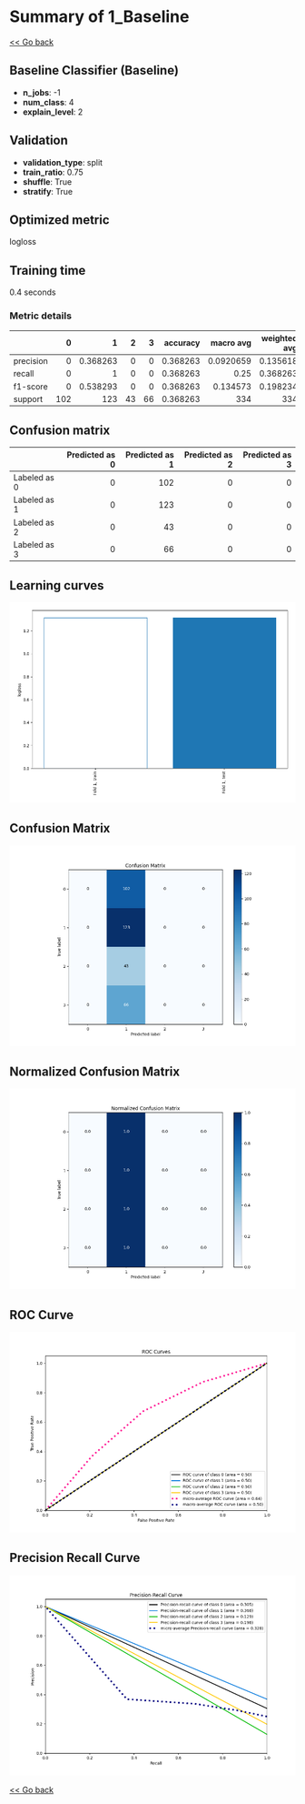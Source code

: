 # Summary of 1_Baseline

[<< Go back](../README.md)


## Baseline Classifier (Baseline)
- **n_jobs**: -1
- **num_class**: 4
- **explain_level**: 2

## Validation
 - **validation_type**: split
 - **train_ratio**: 0.75
 - **shuffle**: True
 - **stratify**: True

## Optimized metric
logloss

## Training time

0.4 seconds

### Metric details
|           |   0 |          1 |   2 |   3 |   accuracy |   macro avg |   weighted avg |   logloss |
|:----------|----:|-----------:|----:|----:|-----------:|------------:|---------------:|----------:|
| precision |   0 |   0.368263 |   0 |   0 |   0.368263 |   0.0920659 |       0.135618 |   1.31446 |
| recall    |   0 |   1        |   0 |   0 |   0.368263 |   0.25      |       0.368263 |   1.31446 |
| f1-score  |   0 |   0.538293 |   0 |   0 |   0.368263 |   0.134573  |       0.198234 |   1.31446 |
| support   | 102 | 123        |  43 |  66 |   0.368263 | 334         |     334        |   1.31446 |


## Confusion matrix
|              |   Predicted as 0 |   Predicted as 1 |   Predicted as 2 |   Predicted as 3 |
|:-------------|-----------------:|-----------------:|-----------------:|-----------------:|
| Labeled as 0 |                0 |              102 |                0 |                0 |
| Labeled as 1 |                0 |              123 |                0 |                0 |
| Labeled as 2 |                0 |               43 |                0 |                0 |
| Labeled as 3 |                0 |               66 |                0 |                0 |

## Learning curves
![Learning curves](learning_curves.png)
## Confusion Matrix

![Confusion Matrix](confusion_matrix.png)


## Normalized Confusion Matrix

![Normalized Confusion Matrix](confusion_matrix_normalized.png)


## ROC Curve

![ROC Curve](roc_curve.png)


## Precision Recall Curve

![Precision Recall Curve](precision_recall_curve.png)



[<< Go back](../README.md)
